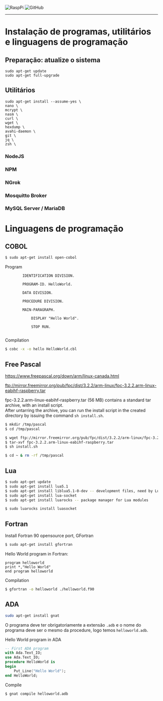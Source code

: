 ![RaspPi](https://img.shields.io/badge/Raspberry%20Pi-Documentation-red)
![GitHub](https://img.shields.io/github/license/mashape/apistatus)

--- 
# Instalação de programas, utilitários e linguagens de programação 

## Preparação: atualize o sistema

```
sudo apt-get update 
sudo apt-get full-upgrade 
```



## Utilitários


```
sudo apt-get install --assume-yes \
nano \
mcrypt \
nasm \
curl \
wget \
hexdump \
avahi-daemon \ 
git \  
jq \  
zsh \  
```


### NodeJS 

### NPM 

### NGrok 

### Mosquitto Broker

### MySQL Server / MariaDB



# Linguagens de programação 

## COBOL 

```sh
$ sudo apt-get install open-cobol 
```

Program 
```COBOL
        IDENTIFICATION DIVISION.

        PROGRAM-ID. HelloWorld.

        DATA DIVISION.

        PROCEDURE DIVISION.

        MAIN-PARAGRAPH.

            DISPLAY "Hello World".

            STOP RUN.


```

Compilation 

```sh
$ cobc -x -o hello HelloWorld.cbl
```


## Free Pascal 

https://www.freepascal.org/down/arm/linux-canada.html

ftp://mirror.freemirror.org/pub/fpc/dist/3.2.2/arm-linux/fpc-3.2.2.arm-linux-eabihf-raspberry.tar

fpc-3.2.2.arm-linux-eabihf-raspberry.tar (56 MB) contains a standard tar archive, with an install script.  
After untarring the archive, you can run the install script in the created directory by issuing the command `sh install.sh`.

```sh
$ mkdir /tmp/pascal 
$ cd /tmp/pascal 

$ wget ftp://mirror.freemirror.org/pub/fpc/dist/3.2.2/arm-linux/fpc-3.2.2.arm-linux-eabihf-raspberry.tar
$ tar-xvf fpc-3.2.2.arm-linux-eabihf-raspberry.tar
$ sh install.sh 

$ cd ~ & rm -rf /tmp/pascal
```

## Lua 

```sh
$ sudo apt-get update
$ sudo apt-get install lua5.1
$ sudo apt-get install liblua5.1-0-dev -- development files, need by LuaRocks
$ sudo apt-get install lua-socket
$ sudo apt-get install luarocks -- package manager for Lua modules

$ sudo luarocks install luasocket
```


## Fortran 

Install Fortran 90 opensource port, GFortran

```sh
$ sudo apt-get install gfortran 
```

Hello World program in Fortran: 

```Fortran
program helloworld 
print *,"Hello World"
end program helloworld
```

Compilation 

```sh
$ gfortran -o helloworld ./helloworld.f90
```

## ADA 

```sh
sudo apt-get install gnat
```  

O programa deve ter obrigatoriamente a extensão `.adb` e o nome do programa deve ser o mesmo da procedure, logo temos `helloworld.adb`. 

Hello World program in ADA

```ADA
-- First ADA program
with Ada.Text_IO;
use Ada.Text_IO;
procedure HelloWorld is
begin
    Put_Line("Hello World"); 
end HelloWorld;
```

Compile 
```sh
$ gnat compile helloworld.adb 
```